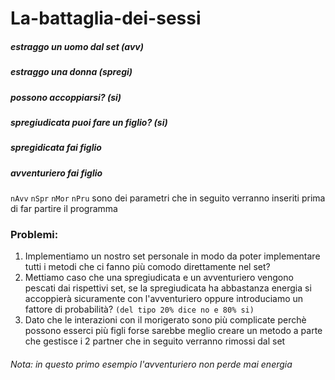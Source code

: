 # La-battaglia-dei-sessi
#####   estraggo un uomo dal set (avv)
#####   estraggo una donna (spregi)
#####   possono accoppiarsi? (si)
#####   spregiudicata puoi fare un figlio? (si)
#####   spregidicata fai figlio
#####   avventuriero fai figlio

`nAvv` `nSpr` `nMor` `nPru` sono dei parametri che in seguito verranno inseriti
prima di far partire il programma

### Problemi:
1. Implementiamo un nostro set personale in modo da poter
   implementare tutti i metodi che ci fanno più comodo direttamente
   nel set?
2. Mettiamo caso che una spregiudicata e un avventuriero vengono
   pescati dai rispettivi set, se la spregiudicata ha abbastanza energia
   si accoppierà sicuramente con l'avventuriero oppure introduciamo
   un fattore di probabilità? `(del tipo 20% dice no e 80% si)`
3. Dato che le interazioni con il morigerato sono più complicate
   perchè possono esserci più figli forse sarebbe meglio creare
   un metodo a parte che gestisce i 2 partner che in seguito verranno
   rimossi dal set

###### Nota: in questo primo esempio l'avventuriero non perde mai energia

